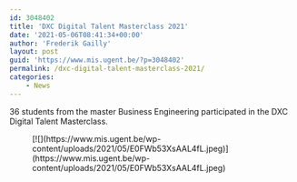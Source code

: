 ```yaml
---
id: 3048402
title: 'DXC Digital Talent Masterclass 2021'
date: '2021-05-06T08:41:34+00:00'
author: 'Frederik Gailly'
layout: post
guid: 'https://www.mis.ugent.be/?p=3048402'
permalink: /dxc-digital-talent-masterclass-2021/
categories:
    - News
---
```


36 students from the master Business Engineering participated in the DXC Digital Talent Masterclass.

<figure class="wp-block-image size-large">[![](https://www.mis.ugent.be/wp-content/uploads/2021/05/E0FWb53XsAAL4fL.jpeg)](https://www.mis.ugent.be/wp-content/uploads/2021/05/E0FWb53XsAAL4fL.jpeg)</figure>